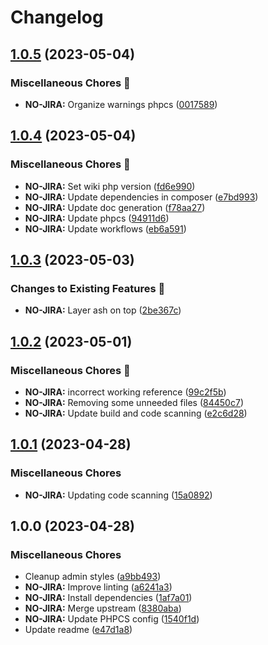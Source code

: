 # Changelog

## [1.0.5](https://github.com/linchpin/ash/compare/v1.0.4...v1.0.5) (2023-05-04)


### Miscellaneous Chores 🧹

* **NO-JIRA:** Organize warnings phpcs ([0017589](https://github.com/linchpin/ash/commit/0017589e1cdf1eea4ba8e188ec6994230e628b8d))

## [1.0.4](https://github.com/linchpin/ash/compare/v1.0.3...v1.0.4) (2023-05-04)


### Miscellaneous Chores 🧹

* **NO-JIRA:** Set wiki php version ([fd6e990](https://github.com/linchpin/ash/commit/fd6e9904c6e1ac2c0de413a890d519624a0911df))
* **NO-JIRA:** Update dependencies in composer ([e7bd993](https://github.com/linchpin/ash/commit/e7bd99303c439867bece251be71017733de1d99a))
* **NO-JIRA:** Update doc generation ([f78aa27](https://github.com/linchpin/ash/commit/f78aa27c6ba1408beab105b9b045a52e2cffaef0))
* **NO-JIRA:** Update phpcs ([94911d6](https://github.com/linchpin/ash/commit/94911d63b027c9e81f466e8f4c1095e2acf54bb5))
* **NO-JIRA:** Update workflows ([eb6a591](https://github.com/linchpin/ash/commit/eb6a59192388ac67abf6d613856480058bdc79b3))

## [1.0.3](https://github.com/linchpin/ash/compare/v1.0.2...v1.0.3) (2023-05-03)


### Changes to Existing Features 💅

* **NO-JIRA:** Layer ash on top ([2be367c](https://github.com/linchpin/ash/commit/2be367cc5b3c59aa5e18c0594e41ffb8483fbe4d))

## [1.0.2](https://github.com/linchpin/ash/compare/v1.0.1...v1.0.2) (2023-05-01)


### Miscellaneous Chores 🧹

* **NO-JIRA:** incorrect working reference ([99c2f5b](https://github.com/linchpin/ash/commit/99c2f5b47fa335f8efe2103feebe9dce4bd2fef6))
* **NO-JIRA:** Removing some unneeded files ([84450c7](https://github.com/linchpin/ash/commit/84450c7d1f7231a723e58aa140d79015c8a4c68b))
* **NO-JIRA:** Update build and code scanning ([e2c6d28](https://github.com/linchpin/ash/commit/e2c6d286666788d219a6fd829394591a7f8bce3d))

## [1.0.1](https://github.com/linchpin/ash/compare/v1.0.0...v1.0.1) (2023-04-28)


### Miscellaneous Chores

* **NO-JIRA:** Updating code scanning ([15a0892](https://github.com/linchpin/ash/commit/15a08926ead6d0e98a2cd3c0d5cdf77890a1855d))

## 1.0.0 (2023-04-28)


### Miscellaneous Chores

* Cleanup admin styles ([a9bb493](https://github.com/linchpin/ash/commit/a9bb493e2df7a305817253f9763d011a8c828b0a))
* **NO-JIRA:** Improve linting ([a6241a3](https://github.com/linchpin/ash/commit/a6241a35f9774329c1bee666786372e0a39556cc))
* **NO-JIRA:** Install dependencies ([1af7a01](https://github.com/linchpin/ash/commit/1af7a0176b604c17de4974b1f4fea7642de44f8b))
* **NO-JIRA:** Merge upstream ([8380aba](https://github.com/linchpin/ash/commit/8380aba3ae3bcd5a9f1b05ba816a54084bdfc2e4))
* **NO-JIRA:** Update PHPCS config ([1540f1d](https://github.com/linchpin/ash/commit/1540f1d707d943c6449ecb64e12d1e91c4814bc2))
* Update readme ([e47d1a8](https://github.com/linchpin/ash/commit/e47d1a87322b1bd11157321b603272d723dd6929))
